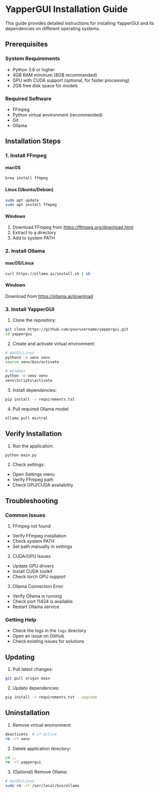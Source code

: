 # YapperGUI Installation Guide

This guide provides detailed instructions for installing YapperGUI and its dependencies on different operating systems.

## Prerequisites

### System Requirements
- Python 3.8 or higher
- 4GB RAM minimum (8GB recommended)
- GPU with CUDA support (optional, for faster processing)
- 2GB free disk space for models

### Required Software
- FFmpeg
- Python virtual environment (recommended)
- Git
- Ollama

## Installation Steps

### 1. Install FFmpeg

#### macOS
```bash
brew install ffmpeg
```

#### Linux (Ubuntu/Debian)
```bash
sudo apt update
sudo apt install ffmpeg
```

#### Windows
1. Download FFmpeg from https://ffmpeg.org/download.html
2. Extract to a directory
3. Add to system PATH

### 2. Install Ollama

#### macOS/Linux
```bash
curl https://ollama.ai/install.sh | sh
```

#### Windows
Download from https://ollama.ai/download

### 3. Install YapperGUI

1. Clone the repository:
```bash
git clone https://github.com/yourusername/yappergui.git
cd yappergui
```

2. Create and activate virtual environment:
```bash
# macOS/Linux
python3 -m venv venv
source venv/bin/activate

# Windows
python -m venv venv
venv\Scripts\activate
```

3. Install dependencies:
```bash
pip install -r requirements.txt
```

4. Pull required Ollama model:
```bash
ollama pull mistral
```

## Verify Installation

1. Run the application:
```bash
python main.py
```

2. Check settings:
- Open Settings menu
- Verify FFmpeg path
- Check GPU/CUDA availability

## Troubleshooting

### Common Issues

1. FFmpeg not found
- Verify FFmpeg installation
- Check system PATH
- Set path manually in settings

2. CUDA/GPU Issues
- Update GPU drivers
- Install CUDA toolkit
- Check torch GPU support

3. Ollama Connection Error
- Verify Ollama is running
- Check port 11434 is available
- Restart Ollama service

### Getting Help

- Check the logs in the `logs` directory
- Open an issue on GitHub
- Check existing issues for solutions

## Updating

1. Pull latest changes:
```bash
git pull origin main
```

2. Update dependencies:
```bash
pip install -r requirements.txt --upgrade
```

## Uninstallation

1. Remove virtual environment:
```bash
deactivate  # if active
rm -rf venv
```

2. Delete application directory:
```bash
cd ..
rm -rf yappergui
```

3. (Optional) Remove Ollama:
```bash
# macOS/Linux
sudo rm -rf /usr/local/bin/ollama
```
